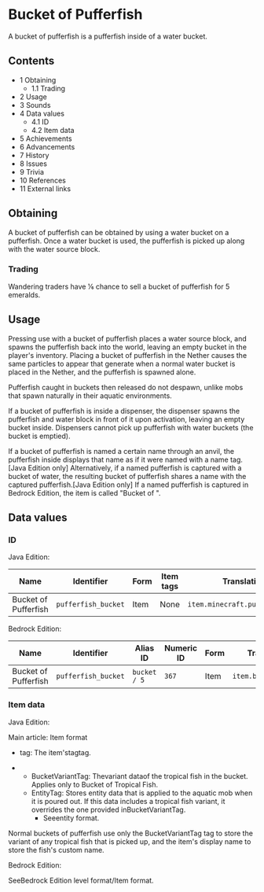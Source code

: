 # Bucket of Pufferfish
A bucket of pufferfish is a pufferfish inside of a water bucket.

## Contents
- 1 Obtaining
	- 1.1 Trading
- 2 Usage
- 3 Sounds
- 4 Data values
	- 4.1 ID
	- 4.2 Item data
- 5 Achievements
- 6 Advancements
- 7 History
- 8 Issues
- 9 Trivia
- 10 References
- 11 External links

## Obtaining
A bucket of pufferfish can be obtained by using a water bucket on a pufferfish. Once a water bucket is used, the pufferfish is picked up along with the water source block.

### Trading
Wandering traders have 1⁄6 chance to sell a bucket of pufferfish for 5 emeralds.

## Usage
Pressing use with a bucket of pufferfish places a water source block, and spawns the pufferfish back into the world, leaving an empty bucket in the player's inventory. Placing a bucket of pufferfish in the Nether causes the same particles to appear that generate when a normal water bucket is placed in the Nether, and the pufferfish is spawned alone.

Pufferfish caught in buckets then released do not despawn, unlike mobs that spawn naturally in their aquatic environments.

If a bucket of pufferfish is inside a dispenser, the dispenser spawns the pufferfish and water block in front of it upon activation, leaving an empty bucket inside. Dispensers cannot pick up pufferfish with water buckets (the bucket is emptied).

If a bucket of pufferfish is named a certain name through an anvil, the pufferfish inside displays that name as if it were named with a name tag.‌[Java Edition  only] Alternatively, if a named pufferfish is captured with a bucket of water, the resulting bucket of pufferfish shares a name with the captured pufferfish.‌[Java Edition  only] If a named pufferfish is captured in Bedrock Edition, the item is called "Bucket of <Name>".

## Data values
### ID
Java Edition:

| Name                 | Identifier          | Form | Item tags | Translation key                    |
|----------------------|---------------------|------|-----------|------------------------------------|
| Bucket of Pufferfish | `pufferfish_bucket` | Item | None      | `item.minecraft.pufferfish_bucket` |

Bedrock Edition:

| Name                 | Identifier          | Alias ID     | Numeric ID | Form | Translation key          |
|----------------------|---------------------|--------------|------------|------|--------------------------|
| Bucket of Pufferfish | `pufferfish_bucket` | `bucket / 5` | `367`      | Item | `item.bucketPuffer.name` |

### Item data
Java Edition:

Main article: Item format
- tag: The item'stagtag.

- 
	- BucketVariantTag: Thevariant dataof the tropical fish in the bucket. Applies only to Bucket of Tropical Fish.
	- EntityTag: Stores entity data that is applied to the aquatic mob when it is poured out. If this data includes a tropical fish variant, it overrides the one provided inBucketVariantTag.
		- Seeentity format.

Normal buckets of pufferfish use only the BucketVariantTag tag to store the variant of any tropical fish that is picked up, and the item's display name to store the fish's custom name.

Bedrock Edition:

SeeBedrock Edition level format/Item format.

